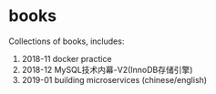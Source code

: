 # books
Collections of books, includes:

1. 2018-11 docker practice
2. 2018-12 MySQL技术内幕-V2(InnoDB存储引擎)
3. 2019-01 building microservices (chinese/english)

